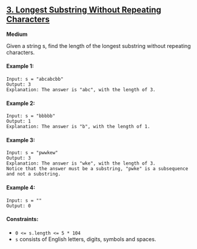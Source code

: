 ## [3. Longest Substring Without Repeating Characters](https://leetcode.com/problems/longest-substring-without-repeating-characters/)

**Medium**

Given a string s, find the length of the longest substring without repeating characters.

#### Example 1:
```
Input: s = "abcabcbb"
Output: 3
Explanation: The answer is "abc", with the length of 3.
```
#### Example 2:
```
Input: s = "bbbbb"
Output: 1
Explanation: The answer is "b", with the length of 1.
```
#### Example 3:
```
Input: s = "pwwkew"
Output: 3
Explanation: The answer is "wke", with the length of 3.
Notice that the answer must be a substring, "pwke" is a subsequence and not a substring.
```
#### Example 4:
```
Input: s = ""
Output: 0
```

#### Constraints:

- ```0 <= s.length <= 5 * 104```
- ```s``` consists of English letters, digits, symbols and spaces.